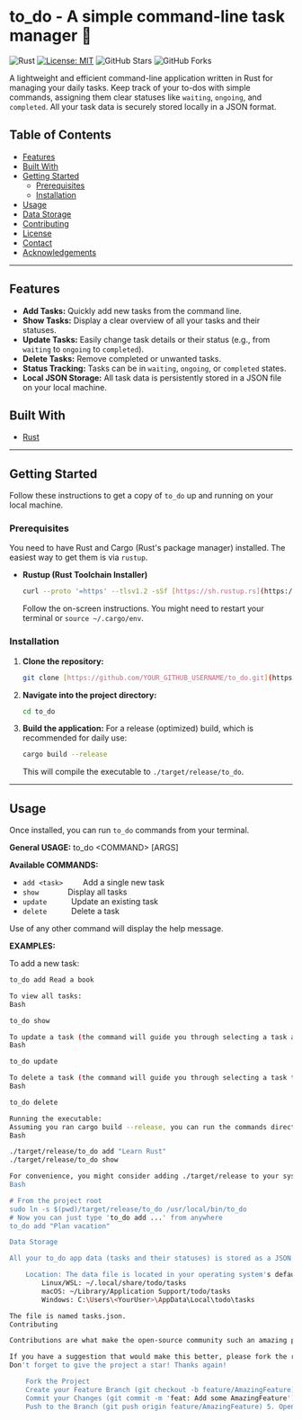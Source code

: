 # to_do - A simple command-line task manager 📝

![Rust](https://github.com/rust-lang/rust/actions/workflows/ci.yml/badge.svg) [![License: MIT](https://img.shields.io/badge/License-MIT-yellow.svg)](https://opensource.org/licenses/MIT)
![GitHub Stars](https://img.shields.io/github/stars/YOUR_GITHUB_USERNAME/YOUR_REPO_NAME?style=social)
![GitHub Forks](https://img.shields.io/github/forks/YOUR_GITHUB_USERNAME/YOUR_REPO_NAME?style=social)

A lightweight and efficient command-line application written in Rust for managing your daily tasks. Keep track of your to-dos with simple commands, assigning them clear statuses like `waiting`, `ongoing`, and `completed`. All your task data is securely stored locally in a JSON format.

## Table of Contents

* [Features](#features)
* [Built With](#built-with)
* [Getting Started](#getting-started)
    * [Prerequisites](#prerequisites)
    * [Installation](#installation)
* [Usage](#usage)
* [Data Storage](#data-storage)
* [Contributing](#contributing)
* [License](#license)
* [Contact](#contact)
* [Acknowledgements](#acknowledgements)

---

## Features

* **Add Tasks:** Quickly add new tasks from the command line.
* **Show Tasks:** Display a clear overview of all your tasks and their statuses.
* **Update Tasks:** Easily change task details or their status (e.g., from `waiting` to `ongoing` to `completed`).
* **Delete Tasks:** Remove completed or unwanted tasks.
* **Status Tracking:** Tasks can be in `waiting`, `ongoing`, or `completed` states.
* **Local JSON Storage:** All task data is persistently stored in a JSON file on your local machine.

## Built With

* [Rust](https://www.rust-lang.org/)

---

## Getting Started

Follow these instructions to get a copy of `to_do` up and running on your local machine.

### Prerequisites

You need to have Rust and Cargo (Rust's package manager) installed. The easiest way to get them is via `rustup`.

* **Rustup (Rust Toolchain Installer)**
    ```bash
    curl --proto '=https' --tlsv1.2 -sSf [https://sh.rustup.rs](https://sh.rustup.rs) | sh
    ```
    Follow the on-screen instructions. You might need to restart your terminal or `source ~/.cargo/env`.

### Installation

1.  **Clone the repository:**
    ```bash
    git clone [https://github.com/YOUR_GITHUB_USERNAME/to_do.git](https://github.com/YOUR_GITHUB_USERNAME/to_do.git)
    ```
2.  **Navigate into the project directory:**
    ```bash
    cd to_do
    ```
3.  **Build the application:**
    For a release (optimized) build, which is recommended for daily use:
    ```bash
    cargo build --release
    ```
    This will compile the executable to `./target/release/to_do`.

---

## Usage

Once installed, you can run `to_do` commands from your terminal.

**General USAGE:**
to_do &lt;COMMAND> [ARGS]


**Available COMMANDS:**

* `add <task>` &nbsp; &nbsp; &nbsp; &nbsp; Add a single new task
* `show` &nbsp; &nbsp; &nbsp; &nbsp; &nbsp; &nbsp; Display all tasks
* `update` &nbsp; &nbsp; &nbsp; &nbsp; &nbsp; Update an existing task
* `delete` &nbsp; &nbsp; &nbsp; &nbsp; &nbsp; Delete a task

Use of any other command will display the help message.

**EXAMPLES:**

To add a new task:
```bash
to_do add Read a book

To view all tasks:
Bash

to_do show

To update a task (the command will guide you through selecting a task and its new status):
Bash

to_do update

To delete a task (the command will guide you through selecting a task to delete):
Bash

to_do delete

Running the executable:
Assuming you ran cargo build --release, you can run the commands directly:
Bash

./target/release/to_do add "Learn Rust"
./target/release/to_do show

For convenience, you might consider adding ./target/release to your system's PATH, or creating a symbolic link:
Bash

# From the project root
sudo ln -s $(pwd)/target/release/to_do /usr/local/bin/to_do
# Now you can just type 'to_do add ...' from anywhere
to_do add "Plan vacation"

Data Storage

All your to_do app data (tasks and their statuses) is stored as a JSON file.

    Location: The data file is located in your operating system's default data directory for applications, under a todo subdirectory.
        Linux/WSL: ~/.local/share/todo/tasks
        macOS: ~/Library/Application Support/todo/tasks
        Windows: C:\Users\<YourUser>\AppData\Local\todo\tasks

The file is named tasks.json.
Contributing

Contributions are what make the open-source community such an amazing place to learn, inspire, and create. Any contributions you make are greatly appreciated.

If you have a suggestion that would make this better, please fork the repo and create a pull request. You can also simply open an issue with the tag "enhancement".
Don't forget to give the project a star! Thanks again!

    Fork the Project
    Create your Feature Branch (git checkout -b feature/AmazingFeature)
    Commit your Changes (git commit -m 'feat: Add some AmazingFeature')
    Push to the Branch (git push origin feature/AmazingFeature) 5. Open a Pull Request
